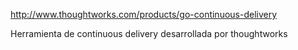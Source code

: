 http://www.thoughtworks.com/products/go-continuous-delivery

Herramienta de continuous delivery desarrollada por thoughtworks
